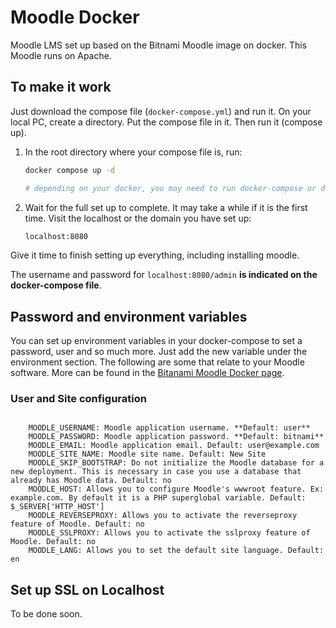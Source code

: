 # Moodle Docker

Moodle LMS set up based on the Bitnami Moodle image on docker. This Moodle runs on Apache.

## To make it work

Just download the compose file (`docker-compose.yml`) and run it. On your local PC, create a directory. Put the compose file in it. Then run it (compose up).

1. In the root directory where your compose file is, run:

      ``` bash
      docker compose up -d

      # depending on your docker, you may need to run docker-compose or docker compose
      ```

1. Wait for the full set up to complete. It may take a while if it is the first time. Visit the localhost or the domain you have set up:

      ```bash
      localhost:8080
      ```

Give it time to finish setting up everything, including installing moodle.

The username and password for `localhost:8080/admin` **is indicated on the docker-compose file**.

## Password and environment variables

You can set up environment variables in your docker-compose to set a password, user and so much more. Just add the new variable under the environment section. The following are some that relate to your Moodle software. More can be found in the [Bitanami Moodle Docker page](https://hub.docker.com/r/bitnami/moodle/).

### User and Site configuration

```docker

    MOODLE_USERNAME: Moodle application username. **Default: user**
    MOODLE_PASSWORD: Moodle application password. **Default: bitnami**
    MOODLE_EMAIL: Moodle application email. Default: user@example.com
    MOODLE_SITE_NAME: Moodle site name. Default: New Site
    MOODLE_SKIP_BOOTSTRAP: Do not initialize the Moodle database for a new deployment. This is necessary in case you use a database that already has Moodle data. Default: no
    MOODLE_HOST: Allows you to configure Moodle's wwwroot feature. Ex: example.com. By default it is a PHP superglobal variable. Default: $_SERVER['HTTP_HOST']
    MOODLE_REVERSEPROXY: Allows you to activate the reverseproxy feature of Moodle. Default: no
    MOODLE_SSLPROXY: Allows you to activate the sslproxy feature of Moodle. Default: no
    MOODLE_LANG: Allows you to set the default site language. Default: en

```

## Set up SSL on Localhost

To be done soon.
